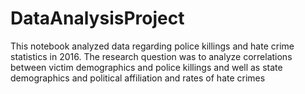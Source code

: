 # DataAnalysisProject
This notebook analyzed data regarding police killings and hate crime statistics in 2016. The research question was to analyze correlations between victim demographics and police killings and well as state demographics and political affiliation and rates of hate crimes
